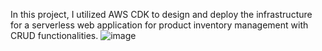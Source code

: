 In this project, I utilized AWS CDK to design and deploy the infrastructure for a serverless web application for product inventory management with CRUD functionalities.
![image](https://github.com/user-attachments/assets/3aa7d59f-8d19-49ee-bef8-deb67c711986)
